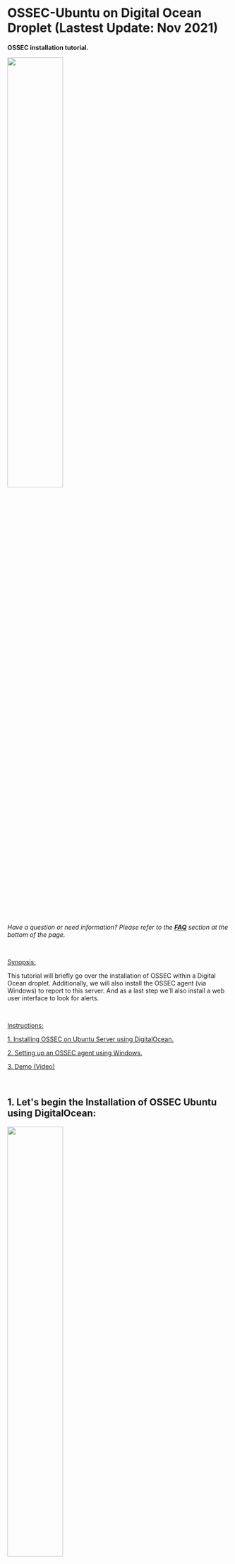 
# OSSEC-Ubuntu on Digital Ocean Droplet (Lastest Update: Nov 2021)



**OSSEC installation tutorial.**


<img src="https://www.ossec.net/wp-content/uploads/2019/01/ossec.png" width=50% height=50%> 


*Have a question or need information? Please refer to the **[FAQ](#faq)** section at the bottom of the page.*

</br>

<ins>Synopsis:</ins>

This tutorial will briefly go over the installation of OSSEC within a Digital Ocean droplet.
Additionally, we will also install the OSSEC agent (via Windows) to report to this server. And as a last step we’ll also install a web user interface to look for alerts.

</br>

<ins>Instructions:</ins>

[1. Installing OSSEC on Ubuntu Server using DigitalOcean.](#1-lets-begin-the-installation-of-ossec-ubuntu-using-digitalocean)

[2. Setting up an OSSEC agent using Windows.](#2-next-setting-up-an-agent-and-connecting-to-the-server)

[3. Demo (Video)](#demo-instructional-video)

</br>


## 1. Let's begin the Installation of OSSEC Ubuntu using DigitalOcean:

<img src="https://images.squarespace-cdn.com/content/v1/5980deaee6f2e1738e18738c/1550165343634-2QDHAJHNQ82KZZ8KY91C/start-here-gif.gif" width=50% height=50%>

Update system sources

``` $ sudo apt update ``` 

<br/>
<br/>

Upgrade packages

``` $ sudo apt upgrade -y ``` 

<br/>
<br/>

Install the packages to build OSSEC from sources.

``` $ sudo apt install build-essential gcc make unzip sendmail inotify-tools expect libevent-dev libpcre2-dev libz-dev libssl-dev -y ``` 


<br/>
<br/>


Begin to download OSSEC.

 ``` $ sudo wget -P /opt https://github.com/ossec/ossec-hids/archive/3.6.0.tar.gz ``` 


<br/>
<br/>


Extract them from the tar. Use the following command:

 ``` $ sudo tar -zxf /opt/3.6.0.tar.gz --directory /opt ``` 

<br/>
<br/>


Once downloaded start the installation.

 ``` $ sudo sh /opt/ossec-hids-3.6.0/install.sh ``` 

<br/>
<br/>


The first questions is what language would you like to install OSSEC in on your system.

 ``` $ sudo sh /opt/ossec-hids-3.6.0/install.sh ``` 

<br/>
<br/>



(en/br/cn/de/el/es/fr/hu/it/jp/nl/pl/ru/sr/tr?) [en]:

I’ll choose the default. (Select differently if you want another language.)

Than  ``` PRESS ENTER. ``` 

<br/>
<br/>



Next install the OSSEC script.

OSSEC HIDS v3.6.0 Installation Script - http://www.ossec.net


You are about to start the installation process of the OSSEC HIDS.

You must have a C compiler pre-installed in your system.


- System: Linux ossecman 4.15.0-88-generic

- User: root

- Host: ossecman

 ``` -- Press ENTER to continue or Ctrl-C to abort. -- ``` 


<br/>
<br/>



Answer the following questions:

1- What kind of installation do you want (server, agent, local, hybrid or help)?

Type  ``` server ``` . 

<br/>
<br/>


You'll see.

- Server installation chosen.


Choose where to install OSSEC.

2- Setting up the installation environment.


- Choose where to install the OSSEC HIDS [/var/ossec]:

 ``` Use the default by pressing enter ``` 

<br/>
<br/>



Proceed to configure OSSEC.

3- Configuring the OSSEC HIDS.


3.1- Do you want e-mail notification? (y/n) [y]:

Type  ``` Yes ``` 

<br/>
<br/>



- What's your e-mail address?

 ``` Type the **your email** or use **root@localhost** ``` 

<br/>
<br/>



3.1- Do you want e-mail notification? (y/n) [y]:

<br/>

Type  ``` Y ``` 

<br/>
<br/>

- What's your e-mail address? root@localhost or your email address.


- We found your SMTP server as: 127.0.0.1 or IP Address of server 


- Do you want to use it? (y/n) [y]:

<br/>

Type  ``` Y ``` 

<br/>
<br/>

Note: This option alerts will be root’s mail account. And they will read similar to this following format.



3.2- Do you want to run the integrity check daemon? (y/n) [y]:

<br/>

Type  ``` Y ``` 


<br/>
<br/>


Time to ask if a rootkit check daemon is of your interest. Why not? 


<br/>

Type  ``` Y ``` 


<br/>
<br/>


3.3- Do you want to run the rootkit detection engine? (y/n) [y]:

<br/>

 ``` Y ``` 


<br/>
<br/>


3.4- Active response allows you to execute a specific

command based on the events received. For example,

you can block an IP address or disable access for

a specific user.

More information at:

http://www.ossec.net/en/manual.html#active-response

- Do you want to enable active response? (y/n) [y]:

If you want strongest security than choose:


<br/>

Type  ``` Y ``` 

<br/>
<br/>


Now we’ll be aksed an interesting question.

- By default, we can enable the host-deny and the

firewall-drop responses. The first one will add

a host to the /etc/hosts.deny and the second one

will block the host on iptables (if linux) or on

ipfilter (if Solaris, FreeBSD or NetBSD).

- They can be used to stop SSHD brute force scans,

portscans and some other forms of attacks. You can

also add them to block on snort events, for example.

- Do you want to enable the firewall-drop response? (y/n) [y]: 

<br/>

Choose  ``` Y ``` 


<br/>
<br/>



If you choose yes you’ll see something like this.


- firewall-drop enabled (local) for levels >= 6

- (_note_an_ip_address_should_appear_here)


Go to next question.


Now, this question will be asked.

Do you want to add more IPs to the white list? (y/n)? [n]:

 ``` Press Enter ``` 

<br/>
<br/>


Next, is enabling system log remotely.


3.5- Do you want to enable remote syslog (port 514 udp)? (y/n) [y]:

 ``` Press Enter ``` 

<br/>
<br/>



Now after all the questions you should see something similar to this message.


3.6- Setting the configuration to analyze the following logs:

-- /var/log/auth.log

-- /var/log/syslog

-- /var/log/dpkg.log


 ``` --- Press ENTER to continue --- ``` 

<br/>
<br/>



The last message from the build will read very similar to this.

- System is Debian (Ubuntu or derivative).

- Init script modified to start OSSEC HIDS during boot.

- Configuration finished properly.

- To start OSSEC HIDS:

/var/ossec/bin/ossec-control start

- To stop OSSEC HIDS:

/var/ossec/bin/ossec-control stop

- The configuration can be viewed or modified at /var/ossec/etc/ossec.conf

Thanks for using the OSSEC HIDS.

If you have any question, suggestion or if you find any bug,

contact us at https://github.com/ossec/ossec-hids or using

our public maillist at

https://groups.google.com/forum/#!forum/ossec-list

More information can be found at http://www.ossec.net

<br/>
<br/>


 ``` --- Press ENTER to finish (maybe more information below). --- ``` 

Click enter and continue.

<img src="https://c.tenor.com/0AVbKGY_MxMAAAAM/check-mark-verified.gif" width=20% height=20%>  

## You server should now be installed and operational.


<br/>
<br/>


<img src="https://i.dlpng.com/static/png/6994062_preview.png" width=50% height=50%>  

# 2. Next, setting up an agent and connecting to the server.

Run the 'manage_agents' to add or remove them:

/var/ossec/bin/manage_agents

More information at:

http://www.ossec.net/en/manual.html#ma



Once OSSEC has been finally installed we need to make systemd aware of it so can can monitor processes related to it with sytem-based tools.

 ``` $ sudo systemctl enable ossec ``` 

Run the manage agent command.

 ``` sudo /var/ossec/bin/manage_agents ``` 


To create a new agent we will select option (A)dd an agent.

 ``` A ``` 

Enter your Windows computer ip address:

Cofirm by entering 
 ``` Y ``` 



WORK IN PROGRESS
CONTINUE
CONTINUE
CONTINUE
CONTINUE
CONTINUE
CONTINUE
CONTINUE

<br/>
<br/>


<img src="https://media4.giphy.com/media/l0Ex9wjSaCkrCuKC4/giphy.gif" width=50% height=50%>

## Congratulations! You've sucessfully installed an OSSEC Server, Agent and Web UI.

<br/>
<br/>

# DEMO (Instructional Video)

[![Alt text](https://i9.ytimg.com/vi_webp/M57CplR6he4/mqdefault.webp?sqp=CISi_owG&rs=AOn4CLCP90pE6PxrseKwq89WYGv8qUJhlw)](https://www.youtube.com/watch?v=M57CplR6he4)

</br>
</br>

# FAQ

**What is OSSEC and how does it work?**

OSSEC is open-sourced software, that has Host-based Intrusion Detection System or HIDS. The HID system features log analysis, windows registry monitoring, regulated integrity checks, time-based alerts, active response and rootkit detection. Altogether, this application is useful if you want observe all things taking place on your server and have it logged and reported to you.


**What does the program do?**

OSSEC encorporates itself onto your server and serves as a detection system against intruders or unauthorized/suspicious access.


**What problem does the application solve?**

OSSEC aims to solve issues of intrusion on systems that will otherwise go unnoticed if you have no system logging or lack the capacity to protect your server from any unwanted access.

**Use cases**
Give 3 use case for the software.

<ins>Examples:</ins>

1 – Someone tries to use a rootkit
2 – Someone tries to access your server without authorization
3 – Someone has incorrect access key user agent

Final Review

**Is this software any good?** 

I believe this software is good because it helps detect any unseen or overlooked activity that takes place on your server.

**What are its pros and cons.**

Pros:
The software allows you to change settings to your liking and adjust them immediately.
You receive updates about any issues or flags taking place on the server.

Cons: 
The WEB-GUI is outdated and is difficult to setup.
The Agent installation is tedious and requires the deletion of parent folders.
Sometimes install the OSSEC server requires


**Can you see yourself using this tool in the future.**


**What did you learn from using this software?**



# Platforms & Software used.

<img src="https://digital.ai/sites/default/files/pictures/styles/maxwidth_300/public/pt_logos/ossec.png?itok=koaDq_K2" width=15% height=15%> https://www.ossec.net/download-ossec/


<img src="https://meterpreter.org/wp-content/uploads/2018/10/ubuntu.png" width=15% height=15%> https://releases.ubuntu.com/20.04/



<img src="https://upload.wikimedia.org/wikipedia/commons/thumb/f/ff/DigitalOcean_logo.svg/768px-DigitalOcean_logo.svg.png" width=15% height=15%> https://www.digitalocean.com/

<br/>
<br/>

### Reference: 

https://www.adminbyaccident.com/security/how-to-install-ossec-server-on-ubuntu/ by Albert Valbuena

<br/>
<br/>

### This Project was created while attending a course at Bronx Community College.


Special Thanks to Professor Edwin-Reed-Sanchez.

GitHub Written by: Delawn Khudan and Shaina Mirabal

<img src="https://www.cuny.edu/wp-content/uploads/sites/4/page-assets/home-preview/cuny-tuesday/CUNYGive-BCC-ani.gif" width=50% height=50%>

